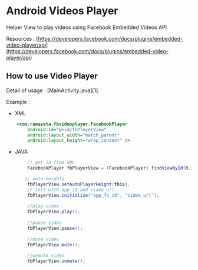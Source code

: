 Android Videos Player
=======================================
Helper View to play videos using Facebook Embedded Videos API

Resources : 
[https://developers.facebook.com/docs/plugins/embedded-video-player/api](https://developers.facebook.com/docs/plugins/embedded-video-player/api)


How to use Video Player
--------------------------
Detail of usage : [MainActivity.java][1].

Example :
* XML

```xml
    <com.ramazeta.fbvideoplayer.FacebookPlayer
        android:id="@+id/fbPlayerView"
        android:layout_width="match_parent"
        android:layout_height="wrap_content" />

```

* JAVA

```java
        // get id from XML
        FacebookPlayer fbPlayerView = (FacebookPlayer) findViewById(R.id.fbPlayerView);

       // auto heights
        fbPlayerView.setAutoPlayerHeight(this);
        // init with app_id and video_url
        fbPlayerView.initialize("app_fb_id", "video_url");
        
        //play video
        fbPlayerView.play();
        
        //pause video
        fbPlayerView.pause();
        
        //mute video
        fbPlayerView.mute();
        
        //unmute video
        fbPlayerView.unmute();
        

```

